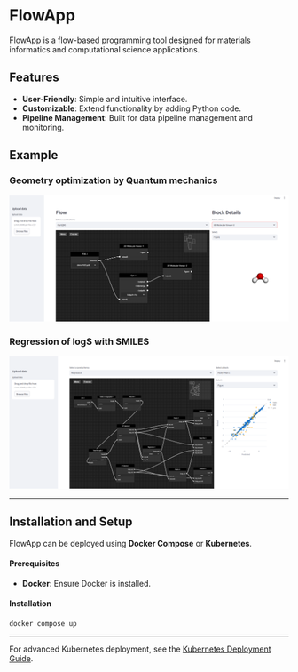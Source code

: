 # FlowApp
FlowApp is a flow-based programming tool designed for materials informatics and computational science applications.

## Features
- **User-Friendly**: Simple and intuitive interface.
- **Customizable**: Extend functionality by adding Python code.
- **Pipeline Management**: Built for data pipeline management and monitoring.

## Example
### Geometry optimization by Quantum mechanics
![](assets/qmopt_example.png)

### Regression of logS with SMILES
![](assets/regression_example.png)

---

## Installation and Setup
FlowApp can be deployed using **Docker Compose** or **Kubernetes**.

#### Prerequisites
- **Docker**: Ensure Docker is installed.

#### Installation
```bash
docker compose up
```

---

For advanced Kubernetes deployment, see the [Kubernetes Deployment Guide](./docs/deploy-using-k8s.md).
